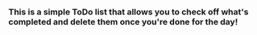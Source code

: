 ### This is a simple ToDo list that allows you to check off what's completed and delete them once you're done for the day!

